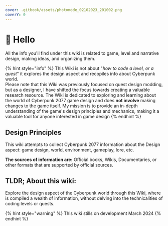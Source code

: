 ```yaml
---
cover: .gitbook/assets/photomode_02102023_201002.png
coverY: 0
---
```


# 👋 Hello

All the info you'll find under this wiki is related to game, level and narrative design, making ideas, and organizing them.&#x20;

{% hint style="info" %}
This Wiki is not about "_how to code a level, or a quest_" it explores the design aspect and recopiles info about Cyberpunk world.\
Please note that this Wiki was previously focused on quest design modding, but as a designer, I have shifted the focus towards creating a valuable research resource. The Wiki is dedicated to exploring and learning about the world of Cyberpunk 2077 game design and does **not involve** making changes to the game itself. My mission is to provide an in-depth understanding of the game's design principles and mechanics, making it a valuable tool for anyone interested in game design
{% endhint %}

## Design Principles

This wiki attempts to collect Cyberpunk 2077 information about the Design aspect: game design, world, environment, gameplay, lore, etc.

**The sources of information are:** Official books, Wikis, Documentaries, or other formats that are supported by official sources.&#x20;

## TLDR;  About this wiki:

Explore the design aspect of the Cyberpunk world through this Wiki, where is compiled a wealth of information, without delving into the technicalities of coding levels or quests.

{% hint style="warning" %}
This wiki stills on development March 2024
{% endhint %}

